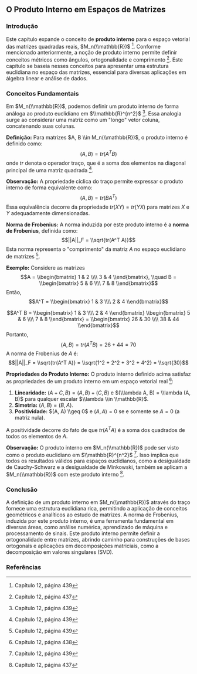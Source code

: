 ## O Produto Interno em Espaços de Matrizes

### Introdução
Este capítulo expande o conceito de **produto interno** para o espaço vetorial das matrizes quadradas reais, $M_n(\\mathbb{R})$ [^439]. Conforme mencionado anteriormente, a noção de produto interno permite definir conceitos métricos como ângulos, ortogonalidade e comprimento [^437]. Este capítulo se baseia nesses conceitos para apresentar uma estrutura euclidiana no espaço das matrizes, essencial para diversas aplicações em álgebra linear e análise de dados.

### Conceitos Fundamentais

Em $M_n(\\mathbb{R})$, podemos definir um produto interno de forma análoga ao produto euclidiano em $\\mathbb{R}^{n^2}$ [^439]. Essa analogia surge ao considerar uma matriz como um "longo" vetor coluna, concatenando suas colunas.

**Definição:** Para matrizes $A, B \\in M_n(\\mathbb{R})$, o produto interno é definido como:
$$(A, B) = tr(A^T B)$$
onde $tr$ denota o operador traço, que é a soma dos elementos na diagonal principal de uma matriz quadrada [^439].

**Observação:** A propriedade cíclica do traço permite expressar o produto interno de forma equivalente como:
$$(A, B) = tr(BA^T)$$
Essa equivalência decorre da propriedade $tr(XY) = tr(YX)$ para matrizes $X$ e $Y$ adequadamente dimensionadas.

**Norma de Frobenius:** A norma induzida por este produto interno é a **norma de Frobenius**, definida como:
$$||A||_F = \\sqrt{tr(A^T A)}$$
Esta norma representa o "comprimento" da matriz $A$ no espaço euclidiano de matrizes [^439].

**Exemplo:** Considere as matrizes
$$A = \\begin{bmatrix} 1 & 2 \\\\ 3 & 4 \\end{bmatrix}, \\quad B = \\begin{bmatrix} 5 & 6 \\\\ 7 & 8 \\end{bmatrix}$$
Então,
$$A^T = \\begin{bmatrix} 1 & 3 \\\\ 2 & 4 \\end{bmatrix}$$

$$A^T B = \\begin{bmatrix} 1 & 3 \\\\ 2 & 4 \\end{bmatrix} \\begin{bmatrix} 5 & 6 \\\\ 7 & 8 \\end{bmatrix} = \\begin{bmatrix} 26 & 30 \\\\ 38 & 44 \\end{bmatrix}$$
Portanto,
$$(A, B) = tr(A^T B) = 26 + 44 = 70$$
A norma de Frobenius de $A$ é:
$$||A||_F = \\sqrt{tr(A^T A)} = \\sqrt{1^2 + 2^2 + 3^2 + 4^2} = \\sqrt{30}$$

**Propriedades do Produto Interno:**
O produto interno definido acima satisfaz as propriedades de um produto interno em um espaço vetorial real [^438]:
1.  **Linearidade:** $(A+C, B) = (A, B) + (C, B)$ e $(\\lambda A, B) = \\lambda (A, B)$ para qualquer escalar $\\lambda \\in \\mathbb{R}$.
2.  **Simetria:** $(A, B) = (B, A)$.
3.  **Positividade:** $(A, A) \\geq 0$ e $(A, A) = 0$ se e somente se $A = 0$ (a matriz nula).

A positividade decorre do fato de que $tr(A^T A)$ é a soma dos quadrados de todos os elementos de $A$.

**Observação:** O produto interno em $M_n(\\mathbb{R})$ pode ser visto como o produto euclidiano em $\\mathbb{R}^{n^2}$ [^439]. Isso implica que todos os resultados válidos para espaços euclidianos, como a desigualdade de Cauchy-Schwarz e a desigualdade de Minkowski, também se aplicam a $M_n(\\mathbb{R})$ com este produto interno [^437].

### Conclusão
A definição de um produto interno em $M_n(\\mathbb{R})$ através do traço fornece uma estrutura euclidiana rica, permitindo a aplicação de conceitos geométricos e analíticos ao estudo de matrizes. A norma de Frobenius, induzida por este produto interno, é uma ferramenta fundamental em diversas áreas, como análise numérica, aprendizado de máquina e processamento de sinais. Este produto interno permite definir a ortogonalidade entre matrizes, abrindo caminho para construções de bases ortogonais e aplicações em decomposições matriciais, como a decomposição em valores singulares (SVD).

### Referências
[^437]: Capítulo 12, página 437
[^438]: Capítulo 12, página 438
[^439]: Capítulo 12, página 439
<!-- END -->